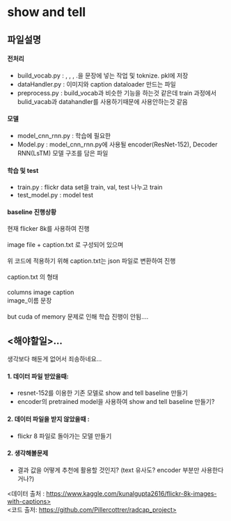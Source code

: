 # show and tell

## 파일설명

#### 전처리
- build_vocab.py : <start>, <end>, <pad>, <unk> .을 문장에 넣는 작업 및 toknize. pkl에 저장
- dataHandler.py : 이미지와 caption dataloader 만드는 파일
- preprocess.py : build_vocab과 비슷한 기능을 하는것 같은데 train 과정에서 bulid_vacab과 datahandler를 사용하기때문에 사용안하는것 같음

#### 모델
- model_cnn_rnn.py : 학습에 필요한 
- Model.py : model_cnn_rnn.py에 사용될 encoder(ResNet-152), Decoder RNN(LsTM) 모델 구조를 담은 파일

#### 학습 및 test
- train.py : flickr data set을 train, val, test 나누고 train
- test_model.py : model test

#### baseline 진행상황
현재 flicker 8k를 사용하여 진행 <br>
<br>
image file + caption.txt 로 구성되어 있으며 <br><br>
위 코드에 적용하기 위해 caption.txt는 json 파일로 변환하여 진행 <br><br>
caption.txt 의 형태 <br><br>
columns    image        caption <br>
           image_이름   문장 <br>
<br>
but cuda of memory 문제로 인해 학습 진행이 안됨....
<br>


## <해야할일>...
생각보다 해둔게 없어서 죄송하네요...

#### 1. 데이터 파일 받았을때:
- resnet-152를 이용한 기존 모델로 show and tell baseline 만들기
- encoder의 pretrained model을 사용하여 show and tell baseline 만들기?

#### 2. 데이터 파일을 받지 않았을때 :
- flickr 8 파일로 돌아가는 모델 만들기

#### 2. 생각해볼문제
- 결과 값을 어떻게 추천에 활용할 것인지? (text 유사도? encoder 부분만 사용한다거나?)


<데이터 출처 : https://www.kaggle.com/kunalgupta2616/flickr-8k-images-with-captions> <br>
<코드 출저: https://github.com/Pillercottrer/radcap_project>